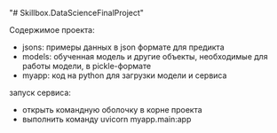 "# Skillbox.DataScienceFinalProject" 

Содержимое проекта:
 - jsons: примеры данных в json формате для предикта
 - models: обученная модель и другие объекты, необходимые для работы модели, в pickle-формате
 - myapp: код на python для загрузки модели и сервиса

запуск сервиса: 
 - открыть командную оболочку в корне проекта
 - выполнить команду uvicorn myapp.main:app
 